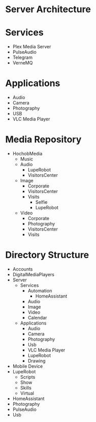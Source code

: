 # Server Architecture

# Services

- Plex Media Server
- PulseAudio
- Telegram
- VerneMQ

# Applications

- Audio
- Camera
- Photography
- USB
- VLC Media Player

# Media Repository

- HochobMedia
  - Music
  - Audio
    - LupeRobot
    - VisitorsCenter
  - Image
    - Corporate
    - VisitorsCenter
    - Visits
      - Selfie
      - LupeRobot
  - Video
    - Corporate
    - Photography
    - VisitorsCenter
    - Visits

# Directory Structure

- Accounts
- DigitalMediaPlayers
- Server
  - Services
    - Automation
      - HomeAssistant
    - Audio
    - Image
    - Video
    - Calendar
  - Applications
    - Audio
    - Camera
    - Photography
    - Usb
    - VLC Media Player
    - LupeRobot
    - Drawing
- Mobile Device
- LupeRobot
  - Scripts
  - Show
  - Skills
  - Virtual
- HomeAssistant
- Photography
- PulseAudio
- Usb
